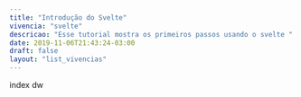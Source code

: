 ```yaml
---
title: "Introdução do Svelte"
vivencia: "svelte"
descricao: "Esse tutorial mostra os primeiros passos usando o svelte " 
date: 2019-11-06T21:43:24-03:00
draft: false
layout: "list_vivencias"
---
```


index dw
